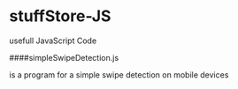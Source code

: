 # stuffStore-JS

usefull JavaScript Code

####simpleSwipeDetection.js

is a program for a simple swipe detection on mobile devices